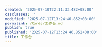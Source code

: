 ```yaml
---
created: '2025-07-10T22:11:33.482+08:00'
cssclasses: ''
modified: '2025-07-12T13:24:46.852+08:00'
permalink: /Cards/工作台.md
publish: true
published: '2025-07-12T13:24:46.852+08:00'
title: 工作台
---
```

